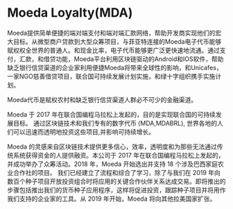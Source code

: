 # 

# Moeda Loyalty(MDA)

Moeda提供简单便捷的端对端支付和端对端汇款网络，帮助开发商实现他们的宏大目标。从微型商户贷款到大型众筹项目，与菲亚特连接的Moeda电子代币能够赋权权全世界的普通人。和现金比率，电子代币能够更广泛更快速地流通。通过支付，汇款，和借贷功能，Moeda平台利用区块链驱动的Android和IOS软件，帮助缺乏银行信贷渠道的企业家利用便捷Moeda将带来全球性的影响，和Unicafes，一家NGO慈善借贷项目，联合国可持续发展计划实施，和绿十字组织携手实施计划。

Moeda代币是赋权农村和缺乏银行信贷渠道人群必不可少的金融渠道。

Moeda 于 2017 年在联合国编程马拉松上发起的，目的是实现联合国的可持续发展目标。
通过区块链技术和我们专有的数字代币 (MDA,MDABRL), 世界各地的人们可以迅速而透明地投资这些项目,并影响可持续增长。

Moeda 的灵感来自区块链技术提供更多信心，效率，透明度和为那些无法通过传统系统获得资金的人提供融资。本公司于 2017 年在联合国编程马拉松上发起的，并成功举办了众筹活动。2018 年，Moeda 开始选出并支持 18 个涉及巴西家庭农业合作社的项目。
我们已经建立了流程和综合了学习，除了与我们在 2019 年向数百个种子项目开放投资组合时将应用的关键合作伙伴关系达成交易。即将推出的步骤包括推出我们的货币种子应用程序，这样将促进投资，跟踪种子项目并将用作我们支持的企业家的工具。从 2019 年开始，Moeda 将向其他拉美国家扩张。

